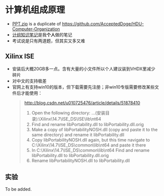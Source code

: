 # 计算机组成原理

* [PPT.zip](./PPT.zip) is a duplicate of <https://github.com/AcceptedDoge/HDU-Computer-Organization>
* [计组知识笔记](./计组知识笔记.md)是我**个人**做的笔记
* 考试说是只有两道题，但其实又多又难

## Xilinx ISE

* 安装后大概20GB多一点。含有大量的小文件所以个人建议装到VHDX里减少碎片
* 对中文的支持极差
* 官网上有支持win10的版本，但下载需要先注册；非win10专版需要修改某些文件后才能使用：
    > http://blog.csdn.net/u010725476/article/details/51878410
    > 1. Open the following directory: ...(安装目录):\Xilinx\14.7\ISE_DS\ISE\lib\nt64
    > 2. Find and rename libPortability.dll to libPortability.dll.orig
    > 3. Make a copy of libPortabilityNOSH.dll (copy and paste it to the same directory) and rename it libPortability.dll
    > 4. Copy libPortabilityNOSH.dll again, but this time navigate to C:\Xilinx\14.7\ISE_DS\common\lib\nt64 and paste it there
    > 5. In C:\Xilinx\14.7\ISE_DS\common\lib\nt64 Find and rename libPortability.dll to libPortability.dll.orig
    > 6. Rename libPortabilityNOSH.dll to libPortability.dll

## 实验

To be added.
